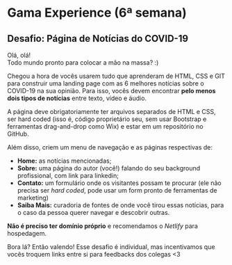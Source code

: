 # Gama Experience (6ª semana)
## Desafio: Página de Notícias do COVID-19

Olá, olá!  
Todo mundo pronto para colocar a mão na massa? :)

Chegou a hora de vocês usarem tudo que aprenderam de HTML, CSS e GIT para construir uma landing page com as 6 melhores notícias sobre o COVID-19 na sua opinião. Para isso, vocês devem encontrar **pelo menos dois tipos de notícias** entre texto, vídeo e áudio.

A página deve obrigatoriamente ter arquivos separados de HTML e CSS, ser hard coded (isso é, código proprietário seu, sem usar Bootstrap e ferramentas drag-and-drop como Wix) e estar em um repositório no GitHub.

Além disso, criem um menu de navegação e as páginas respectivas de:
- **Home:** as notícias mencionadas;
- **Sobre:** uma página do autor (você!) falando do seu background profissional, com link para linkedin;
- **Contato:** um formulário onde os visitantes possam te procurar (ele não precisa ser *hard coded*, pode usar um form pronto de ferramentas de marketing)
- **Saiba Mais:** curadoria de fontes de onde você tirou essas notícias, para o caso da pessoa querer navegar e descobrir outras.

**Não é preciso ter domínio próprio** e recomendamos o *Netlify* para hospedagem.

Bora lá? Então valendo! Esse desafio é individual, mas incentivamos que vocês troquem links entre si para feedbacks dos colegas <3
